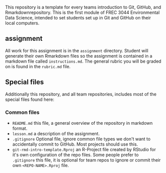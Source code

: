This repository is a template for every teams introduction to Git, GitHub, and Rmarkdownrepository. This is the first module of FREC 3044 Environmental Data Science, intended to set students set up in Git and GitHub on their local computers.

## assignment

All work for this assignment is in the `assignment` directory.  Student will generate their own Rmarkdown files so the assignment is contained in a markdown file called `instructions.md`. The general rubric you will be graded on is found in the `rubric.md` file. 

## Special files

Additionally this repository, and all team repositories, includes most of the special files found here:

### Common files

- `README.md` this file, a general overview of the repository in markdown format.  
- `lesson.md` a description of the assignment.
- `.gitignore` Optional file, ignore common file types we don't want to accidentally commit to GitHub. Most projects should use this. 
- `git-rmd-intro-template.Rproj` an R-Project file created by RStudio for it's own configuration of the repo files.  Some people prefer to `.gitignore` this file, it is optional for team repos to ignore or commit their own `<REPO-NAME>.Rproj` file. 


